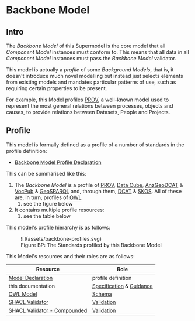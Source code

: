 # Backbone Model

## Intro

The _Backbone Model_ of this Supermodel is the core model that all _Component Model_ instances must conform to. This means that all data in all _Component Model_ instances must pass the _Backbone Model_ validator.

This model is actually a _profile_ of some _Background Models_, that is, it doesn't introduce much novel modelling but instead just selects elements from existing models and mandates particular patterns of use, such as requiring certain properties to be present. 

For example, this Model profiles [PROV](background.md#the-provenance-ontology-prov), a well-known model used to represent the most general relations between processes, objects and causes, to provide relations between Datasets, People and Projects.

## Profile

This model is formally defined as a profile of a number of standards in the profile definition:

* [Backbone Model Profile Declaration](https://idn-au.github.io/nicholascar/idn-supermodel/blob/main/rdf/backbone/profile.ttl)

This can be summarised like this: 

1. The _Backbone Model_ is a profile of [PROV](background.md#the-provenance-ontology-prov), [Data Cube](background.md#data-cube-vocabulary), [AnzGeoDCAT](background.md#anzgeodcat) & [VocPub](background.md#vocpub) & [GeoSPARQL](background.md#geosparql) and, through them, [DCAT](background.md#dcat) & [SKOS](background.md#simple-knowledge-organization-system-skos). All of these are, in turn, profiles of [OWL](background.md#owl)
    1. see the figure below
2. It contains multiple profile resources:
    1. see the table below

This model's profile hierarchy is as follows:

<figure markdown>
  ![](assets/backbone-profiles.svg)  
  <figcaption>Figure BP: The Standards profiled by this Backbone Model</figcaption>
</figure>

This Model's resources and their roles are as follows:

**Resource** | **Role**
--- | ---
[Model Declaration](https://github.com/nicholascar/gsq-supermodel/blob/main/rdf/backbone/profile.ttl) | profile definition
this documentation | [Specification](https://www.w3.org/TR/dx-prof/#Role:guidance) & [Guidance](https://www.w3.org/TR/dx-prof/#Role:guidance)
[OWL Model](https://github.com/nicholascar/gsq-supermodel/blob/main/rdf/backbone/validator.ttl) | [Schema](https://www.w3.org/TR/dx-prof/#Role:schema)
[SHACL Validator](https://github.com/nicholascar/gsq-supermodel/blob/main/rdf/backbone/validator.ttl) | [Validation](https://www.w3.org/TR/dx-prof/#Role:validation)
[SHACL Validator - Compounded](https://github.com/nicholascar/gsq-supermodel/blob/main/rdf/backbone/validator-compounded.ttl) | [Validation](https://www.w3.org/TR/dx-prof/#Role:validation)
